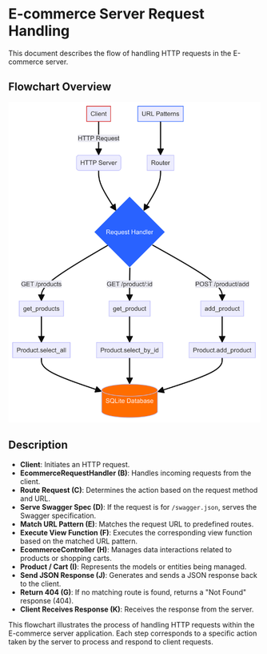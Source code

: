 # E-commerce Server Request Handling

This document describes the flow of handling HTTP requests in the E-commerce server.

## Flowchart Overview

![E-commerce Server Flowchart](chart1.png)

## Description

- **Client**: Initiates an HTTP request.
- **EcommerceRequestHandler (B)**: Handles incoming requests from the client.
- **Route Request (C)**: Determines the action based on the request method and URL.
- **Serve Swagger Spec (D)**: If the request is for `/swagger.json`, serves the Swagger specification.
- **Match URL Pattern (E)**: Matches the request URL to predefined routes.
- **Execute View Function (F)**: Executes the corresponding view function based on the matched URL pattern.
- **EcommerceController (H)**: Manages data interactions related to products or shopping carts.
- **Product / Cart (I)**: Represents the models or entities being managed.
- **Send JSON Response (J)**: Generates and sends a JSON response back to the client.
- **Return 404 (G)**: If no matching route is found, returns a "Not Found" response (404).
- **Client Receives Response (K)**: Receives the response from the server.

This flowchart illustrates the process of handling HTTP requests within the E-commerce server application. Each step corresponds to a specific action taken by the server to process and respond to client requests.

